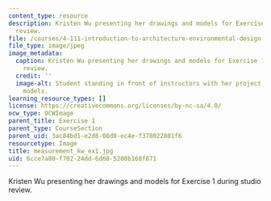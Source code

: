 ```yaml
---
content_type: resource
description: Kristen Wu presenting her drawings and models for Exercise 1 during studio
  review.
file: /courses/4-111-introduction-to-architecture-environmental-design-spring-2014/6cce7a80f70224dd6d605208b168f871_measurement_kw_ex1.jpg
file_type: image/jpeg
image_metadata:
  caption: Kristen Wu presenting her drawings and models for Exercise 1 during studio
    review.
  credit: ''
  image-alt: Student standing in front of instructors with her project drawings and
    models.
learning_resource_types: []
license: https://creativecommons.org/licenses/by-nc-sa/4.0/
ocw_type: OCWImage
parent_title: Exercise 1
parent_type: CourseSection
parent_uid: 3ac84bd1-e2d8-08d0-ec4e-f378022801f6
resourcetype: Image
title: measurement_kw_ex1.jpg
uid: 6cce7a80-f702-24dd-6d60-5208b168f871
---
```

Kristen Wu presenting her drawings and models for Exercise 1 during studio review.